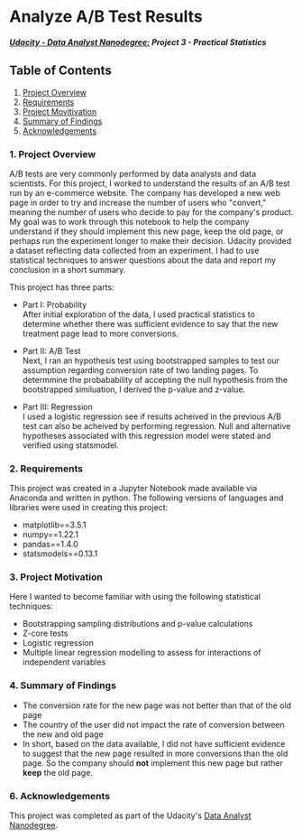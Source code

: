 # Analyze A/B Test Results
#### [_Udacity - Data Analyst Nanodegree:_](https://www.udacity.com/course/data-analyst-nanodegree--nd002) _Project 3 - Practical Statistics_
## Table of Contents

1. [Project Overview](#project)
2. [Requirements](#requirements)
3. [Project Movitivation](#motivation)
4. [Summary of Findings](#summary)
5. [Acknowledgements](#acknowledgements)

### 1. Project Overview<a id="project"></a>
A/B tests are very commonly performed by data analysts and data scientists. 
For this project, I worked to understand the results of an A/B test run by an e-commerce website. The company has developed a new web page in order to try and increase the number of users who "convert," meaning the number of users who decide to pay for the company's product. My goal was to work through this notebook to help the company understand if they should implement this new page, keep the old page, or perhaps run the experiment longer to make their decision. Udacity provided a dataset reflecting data collected from an experiment. I had to use statistical techniques to answer questions about the data and report my conclusion in a short summary.

This project has three parts:

- Part I: Probability\
After initial exploration of the data, I used practical statistics to determine whether there was sufficient evidence to say that the new treatment page lead to more conversions.

- Part II: A/B Test\
Next, I ran an hypothesis test using bootstrapped samples to test our assumption regarding conversion rate of two landing pages. To determmine the probabability of accepting the null hypothesis from the bootstrapped similuation, I derived the p-value and z-value.

- Part III: Regression\
I used a logistic regression see if results acheived in the previous A/B test can also be acheived by performing regression. Null and alternative hypotheses associated with this regression model were stated and verified using statsmodel.

### 2. Requirements<a id="requirements"></a>
This project was created in a Jupyter Notebook made available via Anaconda and written in python. 
The following versions of languages and libraries were used in creating this project:
- matplotlib==3.5.1
- numpy==1.22.1
- pandas==1.4.0
- statsmodels==0.13.1

### 3. Project Motivation<a id="motivation"></a>
Here I wanted to become familiar with using the following statistical techniques:
- Bootstrapping sampling distributions and p-value calculations
- Z-core tests
- Logistic regression
- Multiple linear regression modelling to assess for interactions of independent variables

### 4. Summary of Findings<a id="summary"></a>
- The conversion rate for the new page was not better than that of the old page
- The country of the user did not impact the rate of conversion between the new and old page
- In short, based on the data available, I did not have sufficient evidence to suggest that the new page resulted in more conversions than the old page. So the company should **not** implement this new page but rather **keep** the old page.

### 6. Acknowledgements<a id="acknowledgements"></a>
This project was completed as part of the Udacity's [Data Analyst Nanodegree](https://github.com/keenan-cooper/WeRateDogs-Twitter-Data-from-2015-to-2017/files/7847764/nd002-syllabus_2018-June_v9.pdf).

